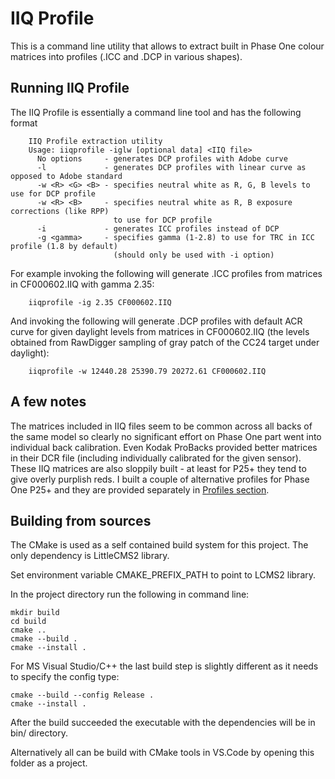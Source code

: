# IIQ Profile

This is a command line utility that allows to extract built in Phase One colour matrices into profiles (.ICC and .DCP in various shapes).

## Running IIQ Profile

The IIQ Profile is essentially a command line tool and has the following format

```
    IIQ Profile extraction utility
    Usage: iiqprofile -iglw [optional data] <IIQ file>
      No options     - generates DCP profiles with Adobe curve
      -l             - generates DCP profiles with linear curve as opposed to Adobe standard
      -w <R> <G> <B> - specifies neutral white as R, G, B levels to use for DCP profile
      -w <R> <B>     - specifies neutral white as R, B exposure corrections (like RPP)
                       to use for DCP profile
      -i             - generates ICC profiles instead of DCP
      -g <gamma>     - specifies gamma (1-2.8) to use for TRC in ICC profile (1.8 by default)
                       (should only be used with -i option)
```

For example invoking the following will generate .ICC profiles from matrices in CF000602.IIQ with gamma 2.35:
```
    iiqprofile -ig 2.35 CF000602.IIQ
```

And  invoking the following will generate .DCP profiles with default ACR curve for given daylight levels from matrices
in CF000602.IIQ (the levels obtained from RawDigger sampling of gray patch of the CC24 target under daylight):
```
    iiqprofile -w 12440.28 25390.79 20272.61 CF000602.IIQ
```

## A few notes
The matrices included in IIQ files seem to be common across all backs of the same model so clearly no significant effort on Phase One part went into individual back calibration. Even Kodak ProBacks provided better matrices in their DCR file (including individually calibrated for the given sensor). These IIQ matrices are also sloppily built - at least for P25+ they tend to give overly purplish reds. I built a couple of alternative profiles for Phase One P25+ and they are provided separately in [Profiles section](../profiles).


## Building from sources
The CMake is used as a self contained build system for this project. The only dependency is LittleCMS2 library.

Set environment variable CMAKE_PREFIX_PATH to point to LCMS2 library.

In the project directory run the following in command line:
```
mkdir build
cd build
cmake ..
cmake --build .
cmake --install .
```
For MS Visual Studio/C++ the last build step is slightly different as it needs to specify the config type:
```
cmake --build --config Release .
cmake --install .
```
After the build succeeded the executable with the dependencies will be in bin/<platform name> directory.

Alternatively all can be build with CMake tools in VS.Code by opening this folder as a project.
